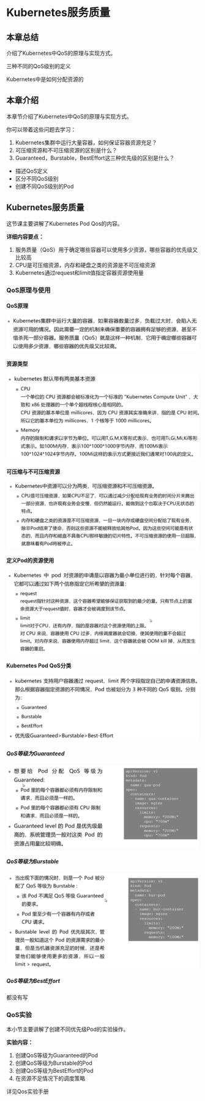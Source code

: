 # Kubernetes服务质量

## 本章总结

介绍了Kubernetes中QoS的原理与实现方式。

三种不同的QoS级别的定义

Kubernetes中是如何分配资源的

## 本章介绍

本章节介绍了Kubernetes中QoS的原理与实现方式。

你可以带着这些问题去学习：

1. Kubernetes集群中运行大量容器，如何保证容器资源充足？
2. 可压缩资源和不可压缩资源的区别是什么？
3. Guaranteed，Burstable，BestEffort这三种优先级的区别是什么？

- 描述QoS定义
- 区分不同QoS级别
- 创建不同QoS级别的Pod

## Kubernetes服务质量

这节课主要讲解了Kubernetes Pod Qos的内容。

**详细内容要点：**

1. 服务质量（QoS）用于确定哪些容器可以使用多少资源，哪些容器的优先级又比较高
2. CPU是可压缩资源，内存和硬盘之类的资源是不可压缩资源
3. Kubernetes通过request和limit值指定容器资源使用量

### QoS原理与使用

#### QoS原理

![image-20201010233830359](./Kubernetes服务质量.assets/image-20201010233830359.png)

#### 资源类型

![image-20201010234155073](./Kubernetes服务质量.assets/image-20201010234155073.png)

#### 可压缩与不可压缩资源

![image-20201011002727921](./Kubernetes服务质量.assets/image-20201011002727921.png)

#### 定义Pod的资源使用

![image-20201011005337687](./Kubernetes服务质量.assets/image-20201011005337687.png)

#### Kubernetes Pod QoS分类

![image-20201011010424066](./Kubernetes服务质量.assets/image-20201011010424066.png)

##### QoS等级为Guaranteed 

![image-20201011011402766](./Kubernetes服务质量.assets/image-20201011011402766.png)

##### QoS等级为Burstable

![image-20201011011721245](./Kubernetes服务质量.assets/image-20201011011721245.png)

##### QoS等级为BestEffort

都没有写

### QoS实验

本小节主要讲解了创建不同优先级Pod的实验操作。

**实验内容：**

1. 创建QoS等级为Guaranteed的Pod
2. 创建QoS等级为Burstable的Pod
3. 创建QoS等级为BestEffort的Pod
4. 在资源不足情况下的调度策略

详见Qos实验手册

